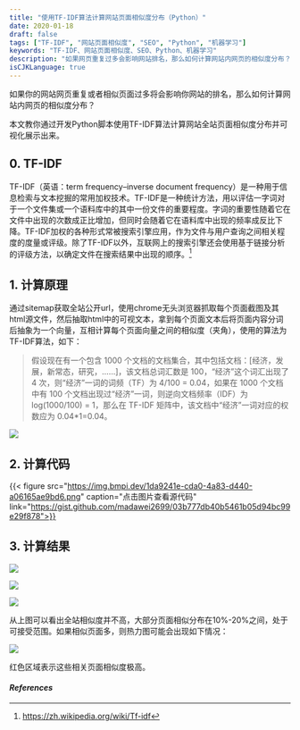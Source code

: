 ```yaml
---
title: "使用TF-IDF算法计算网站页面相似度分布（Python）"
date: 2020-01-18
draft: false
tags: ["TF-IDF", "网站页面相似度", "SEO", "Python", "机器学习"]
keywords: "TF-IDF、网站页面相似度、SEO、Python、机器学习"
description: "如果网页重复过多会影响网站排名，那么如何计算网站内网页的相似度分布？本文教你通过开发Python脚本使用TF-IDF计算网站全站页面相似度分布并可视化展示出来"
isCJKLanguage: true
---
```


如果你的网站网页重复或者相似页面过多将会影响你网站的排名，那么如何计算网站内网页的相似度分布？

本文教你通过开发Python脚本使用TF-IDF算法计算网站全站页面相似度分布并可视化展示出来。

## 0. TF-IDF

TF-IDF（英语：term frequency–inverse document frequency）是一种用于信息检索与文本挖掘的常用加权技术。TF-IDF是一种统计方法，用以评估一字词对于一个文件集或一个语料库中的其中一份文件的重要程度。字词的重要性随着它在文件中出现的次数成正比增加，但同时会随着它在语料库中出现的频率成反比下降。TF-IDF加权的各种形式常被搜索引擎应用，作为文件与用户查询之间相关程度的度量或评级。除了TF-IDF以外，互联网上的搜索引擎还会使用基于链接分析的评级方法，以确定文件在搜索结果中出现的顺序。[^0]

## 1. 计算原理

通过sitemap获取全站公开url，使用chrome无头浏览器抓取每个页面截图及其html源文件，然后抽取html中的可视文本，拿到每个页面文本后将页面内容分词后抽象为一个向量，互相计算每个页面向量之间的相似度（夹角），使用的算法为TF-IDF算法，如下：

> 	假设现在有一个包含 1000 个文档的文档集合，其中包括文档：[经济，发展，新常态，研究，……]，该文档总词汇数是 100，“经济”这个词汇出现了 4 次，则“经济”一词的词频（TF）为 4/100 = 0.04，如果在 1000 个文档中有 100 个文档出现过“经济”一词，则逆向文档频率（IDF）为 log(1000/100) = 1，那么在 TF-IDF 矩阵中，该文档中“经济”一词对应的权数应为 0.04*1=0.04。

![](https://img.bmpi.dev/27040f39-7e25-49ae-b0ca-9e90c94e0a8e.png)

## 2. 计算代码

{{< figure src="https://img.bmpi.dev/1da9241e-cda0-4a83-d440-a06165ae9bd6.png" caption="点击图片查看源代码" link="https://gist.github.com/madawei2699/03b777db40b5461b05d94bc99e29f878">}}

## 3. 计算结果

![](https://img.bmpi.dev/9366940c-2ba6-68a9-7168-be779c5ce8d2.png)

![](https://img.bmpi.dev/bd6342c1-5978-da7e-b960-10c0f48cdea9.png)

![](https://img.bmpi.dev/235d40b4-879f-ae1a-e266-efe453d7350d.png)

从上图可以看出全站相似度并不高，大部分页面相似分布在10%-20%之间，处于可接受范围。如果相似页面多，则热力图可能会出现如下情况：

![](https://img.bmpi.dev/3d01a59b-52e6-31ac-d73f-e7ef1db51c93.png)

红色区域表示这些相关页面相似度极高。

#### *References*
[^0]: <https://zh.wikipedia.org/wiki/Tf-idf>
